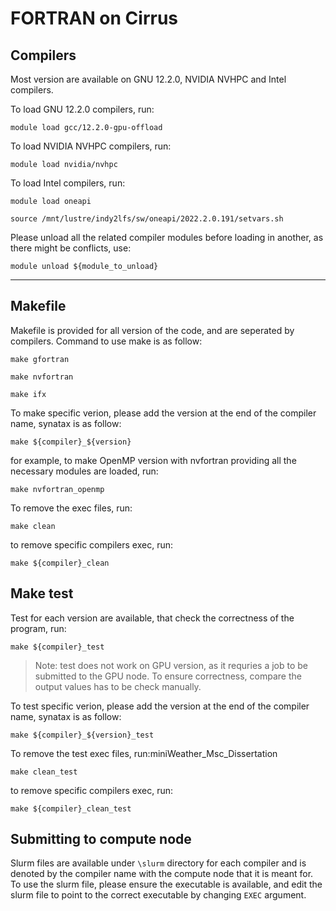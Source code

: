 # FORTRAN on Cirrus

## Compilers

Most version are available on GNU 12.2.0, NVIDIA NVHPC and Intel compilers.

To load GNU 12.2.0 compilers, run:

```module load gcc/12.2.0-gpu-offload```

To load NVIDIA NVHPC compilers, run:

```module load nvidia/nvhpc```

To load Intel compilers, run:

```module load oneapi```

```source /mnt/lustre/indy2lfs/sw/oneapi/2022.2.0.191/setvars.sh```

Please unload all the related compiler modules before loading in another, as there might be conflicts, use:

```module unload ${module_to_unload}```

---

## Makefile

Makefile is provided for all version of the code, and are seperated by compilers. Command to use make is as follow:

```make gfortran```

```make nvfortran```

```make ifx```

To make specific verion, please add the version at the end of the compiler name, synatax is as follow:

```make ${compiler}_${version}```

for example, to make OpenMP version with nvfortran providing all the necessary modules are loaded, run:

```make nvfortran_openmp```

To remove the exec files, run:

```make clean```

to remove specific compilers exec, run:

```make ${compiler}_clean```

## Make test

Test for each version are available, that check the correctness of the program, run:

```make ${compiler}_test```

> Note: test does not work on GPU version, as it requries a job to be submitted to the GPU node. To ensure correctness, compare the output values has to be check manually.

To test specific verion, please add the version at the end of the compiler name, synatax is as follow:

```make ${compiler}_${version}_test```

To remove the test exec files, run:miniWeather_Msc_Dissertation

```make clean_test```

to remove specific compilers exec, run:

```make ${compiler}_clean_test```

## Submitting to compute node

Slurm files are available under `\slurm` directory for each compiler and is denoted by the compiler name with the compute node that it is meant for. To use the slurm file, please ensure the executable is available, and edit the slurm file to point to the correct executable by changing `EXEC` argument.
